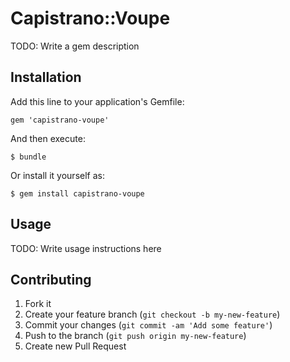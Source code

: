 # Capistrano::Voupe

TODO: Write a gem description

## Installation

Add this line to your application's Gemfile:

    gem 'capistrano-voupe'

And then execute:

    $ bundle

Or install it yourself as:

    $ gem install capistrano-voupe

## Usage

TODO: Write usage instructions here

## Contributing

1. Fork it
2. Create your feature branch (`git checkout -b my-new-feature`)
3. Commit your changes (`git commit -am 'Add some feature'`)
4. Push to the branch (`git push origin my-new-feature`)
5. Create new Pull Request
